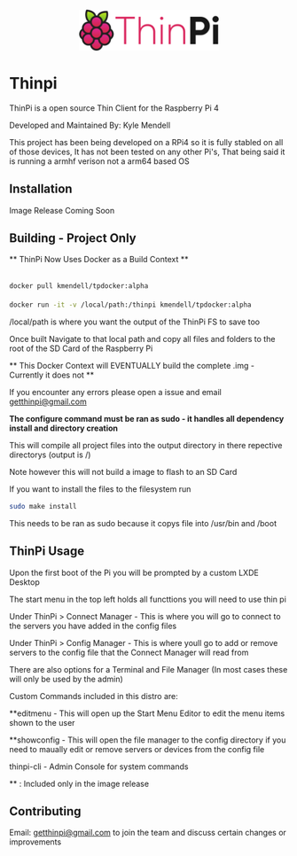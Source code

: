 <div align="center">
<br><img height="50%" width="50%" src="assets/logo/logo-colors@2x.png"></img>
</div>

# Thinpi

ThinPi is a open source Thin Client for the Raspberry Pi 4

Developed and Maintained By: Kyle Mendell

This project has been being developed on a RPi4 so it is fully stabled on all of those devices, It has not been tested on any other Pi's, That being said it is running a armhf verison not a arm64 based OS

## Installation

Image Release Coming Soon

## Building - Project Only

** ThinPi Now Uses Docker as a Build Context **

```bash

docker pull kmendell/tpdocker:alpha

docker run -it -v /local/path:/thinpi kmendell/tpdocker:alpha

```

/local/path is where you want the output of the ThinPi FS to save too 

Once built Navigate to that local path and copy all files and folders to the root of the SD Card of the Raspberry Pi

** This Docker Context will EVENTUALLY build the complete .img - Currently it does not **

If you encounter any errors please open a issue and email getthinpi@gmail.com

**The configure command must be ran as sudo - it handles all dependency install and directory creation**

This will compile all project files into the output directory in there repective directorys (output is /)

Note however this will not build a image to flash to an SD Card

If you want to install the files to the filesystem run 

```bash
sudo make install
```

This needs to be ran as sudo because it copys file into /usr/bin and /boot

## ThinPi Usage

Upon the first boot of the Pi you will be prompted by a custom LXDE Desktop

The start menu in the top left holds all functtions you will need to use thin pi

Under ThinPi > Connect Manager - This is where you will go to connect to the servers you have added in the config files

Under ThinPi > Config Manager - This is where youll go to add or remove servers to the config file that the Connect Manager will read from

There are also options for a Terminal and File Manager (In most cases these will only be used by the admin)

Custom Commands included in this distro are:

**editmenu - This will open up the Start Menu Editor to edit the menu items shown to the user 

**showconfig - This will open the file manager to the config directory if you need to maually edit or remove servers or devices from the config file

thinpi-cli - Admin Console for system commands 

** : Included only in the image release

## Contributing

Email: getthinpi@gmail.com to join the team and discuss certain changes or improvements
